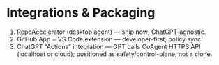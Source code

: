 # Integrations & Packaging
1) RepoAccelerator (desktop agent) — ship now; ChatGPT-agnostic.
2) GitHub App + VS Code extension — developer-first; policy sync.
3) ChatGPT “Actions” integration — GPT calls CoAgent HTTPS API (localhost or cloud); positioned as safety/control-plane, not a clone.
